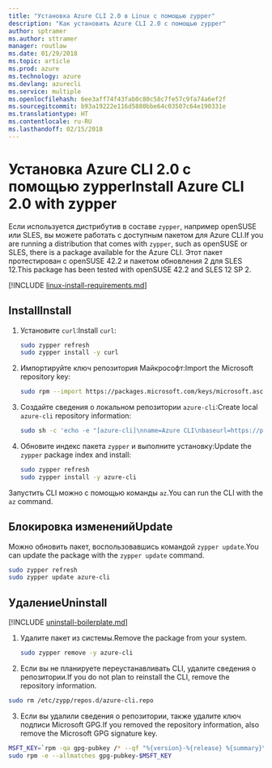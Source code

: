 ```yaml
---
title: "Установка Azure CLI 2.0 в Linux с помощью zypper"
description: "Как установить Azure CLI 2.0 с помощью zypper"
author: sptramer
ms.author: sttramer
manager: routlaw
ms.date: 01/29/2018
ms.topic: article
ms.prod: azure
ms.technology: azure
ms.devlang: azurecli
ms.service: multiple
ms.openlocfilehash: 6ee3aff74f43fab0c80c58c7fe57c9fa74a6ef2f
ms.sourcegitcommit: b93a19222e116d5880bbe64c03507c64e190331e
ms.translationtype: HT
ms.contentlocale: ru-RU
ms.lasthandoff: 02/15/2018
---
```

# <a name="install-azure-cli-20-with-zypper"></a><span data-ttu-id="0a062-103">Установка Azure CLI 2.0 с помощью zypper</span><span class="sxs-lookup"><span data-stu-id="0a062-103">Install Azure CLI 2.0 with zypper</span></span>

<span data-ttu-id="0a062-104">Если используется дистрибутив в составе `zypper`, например openSUSE или SLES, вы можете работать с доступным пакетом для Azure CLI.</span><span class="sxs-lookup"><span data-stu-id="0a062-104">If you are running a distribution that comes with `zypper`, such as openSUSE or SLES, there is a package available for the Azure CLI.</span></span> <span data-ttu-id="0a062-105">Этот пакет протестирован с openSUSE 42.2 и пакетом обновления 2 для SLES 12.</span><span class="sxs-lookup"><span data-stu-id="0a062-105">This package has been tested with openSUSE 42.2 and SLES 12 SP 2.</span></span>

[!INCLUDE [linux-install-requirements.md](includes/linux-install-requirements.md)]

## <a name="install"></a><span data-ttu-id="0a062-106">Install</span><span class="sxs-lookup"><span data-stu-id="0a062-106">Install</span></span>

1. <span data-ttu-id="0a062-107">Установите `curl`:</span><span class="sxs-lookup"><span data-stu-id="0a062-107">Install `curl`:</span></span>

   ```bash
   sudo zypper refresh
   sudo zypper install -y curl
   ```

2. <span data-ttu-id="0a062-108">Импортируйте ключ репозитория Майкрософт:</span><span class="sxs-lookup"><span data-stu-id="0a062-108">Import the Microsoft repository key:</span></span>

   ```bash
   sudo rpm --import https://packages.microsoft.com/keys/microsoft.asc
   ```

3. <span data-ttu-id="0a062-109">Создайте сведения о локальном репозитории `azure-cli`:</span><span class="sxs-lookup"><span data-stu-id="0a062-109">Create local `azure-cli` repository information:</span></span>

   ```bash
   sudo sh -c 'echo -e "[azure-cli]\nname=Azure CLI\nbaseurl=https://packages.microsoft.com/yumrepos/azure-cli\nenabled=1\ntype=rpm-md\ngpgcheck=1\ngpgkey=https://packages.microsoft.com/keys/microsoft.asc" > /etc/zypp/repos.d/azure-cli.repo'
   ```

4. <span data-ttu-id="0a062-110">Обновите индекс пакета `zypper` и выполните установку:</span><span class="sxs-lookup"><span data-stu-id="0a062-110">Update the `zypper` package index and install:</span></span>

   ```bash
   sudo zypper refresh
   sudo zypper install -y azure-cli
   ```

<span data-ttu-id="0a062-111">Запустить CLI можно с помощью команды `az`.</span><span class="sxs-lookup"><span data-stu-id="0a062-111">You can run the CLI with the `az` command.</span></span>

## <a name="update"></a><span data-ttu-id="0a062-112">Блокировка изменений</span><span class="sxs-lookup"><span data-stu-id="0a062-112">Update</span></span>

<span data-ttu-id="0a062-113">Можно обновить пакет, воспользовавшись командой `zypper update`.</span><span class="sxs-lookup"><span data-stu-id="0a062-113">You can update the package with the `zypper update` command.</span></span>

```bash
sudo zypper refresh
sudo zypper update azure-cli
```

## <a name="uninstall"></a><span data-ttu-id="0a062-114">Удаление</span><span class="sxs-lookup"><span data-stu-id="0a062-114">Uninstall</span></span>

[!INCLUDE [uninstall-boilerplate.md](includes/uninstall-boilerplate.md)]

1. <span data-ttu-id="0a062-115">Удалите пакет из системы.</span><span class="sxs-lookup"><span data-stu-id="0a062-115">Remove the package from your system.</span></span>

    ```bash
    sudo zypper remove -y azure-cli
    ```

2. <span data-ttu-id="0a062-116">Если вы не планируете переустанавливать CLI, удалите сведения о репозитории.</span><span class="sxs-lookup"><span data-stu-id="0a062-116">If you do not plan to reinstall the CLI, remove the repository information.</span></span>

  ```bash
  sudo rm /etc/zypp/repos.d/azure-cli.repo
  ```

3. <span data-ttu-id="0a062-117">Если вы удалили сведения о репозитории, также удалите ключ подписи Microsoft GPG.</span><span class="sxs-lookup"><span data-stu-id="0a062-117">If you removed the repository information, also remove the Microsoft GPG signature key.</span></span>

  ```bash
  MSFT_KEY=`rpm -qa gpg-pubkey /* --qf "%{version}-%{release} %{summary}\n" | grep Microsoft | awk '{print $1}'`
  sudo rpm -e --allmatches gpg-pubkey-$MSFT_KEY
  ```

